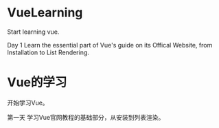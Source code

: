 # VueLearning
Start learning vue.

Day 1  Learn the essential part of Vue's guide on its Offical Website, from Installation to List Rendering.



# Vue的学习
开始学习Vue。

第一天  学习Vue官网教程的基础部分，从安装到列表渲染。
